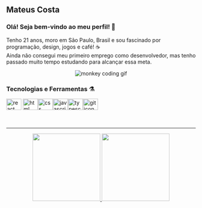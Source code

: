 ## Mateus Costa

### Olá! Seja bem-vindo ao meu perfil! 👋

Tenho 21 anos, moro em São Paulo, Brasil e sou fascinado por programação, design, jogos e café! ☕<br> 
Ainda não consegui meu primeiro emprego como desenvolvedor, mas tenho passado muito tempo estudando para alcançar essa meta.<br>
<p align="center">
<img src="https://c.tenor.com/41I-iMyClCgAAAAd/programmer-programming.gif" alt="monkey coding gif">
</p>

### Tecnologias e Ferramentas ⚗️
<div>
<img src="https://cdn.jsdelivr.net/gh/devicons/devicon/icons/react/react-original.svg" height='30' width='40' alt="react icon"> <img src="https://cdn.jsdelivr.net/gh/devicons/devicon/icons/html5/html5-original.svg" height='30' width='40' alt="html icon"><img src="https://cdn.jsdelivr.net/gh/devicons/devicon/icons/css3/css3-original.svg" height='30' width='40' alt="css icon"><img src="https://cdn.jsdelivr.net/gh/devicons/devicon/icons/javascript/javascript-original.svg" height='30' width='40' alt="javascript icon"><img src="https://cdn.jsdelivr.net/gh/devicons/devicon/icons/typescript/typescript-original.svg" height='30' width='40' alt="typescript icon"><img src="https://cdn.jsdelivr.net/gh/devicons/devicon/icons/git/git-original.svg" height='30' width='40' alt="git icon">
 </div>
 
<br><hr>

<p align="center">
<a href="https://github.com/clmateus">
  <img height="180em" src="https://github-readme-stats-eight-theta.vercel.app/api?username=clmateus&show_icons=true&theme=react&include_all_commits=true&count_private=true"/>
  <img height="180em" src="https://github-readme-stats-eight-theta.vercel.app/api/top-langs/?username=clmateus&layout=compact&langs_count=8&theme=react"/>
</a>
</p>
